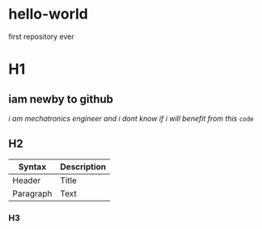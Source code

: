 # hello-world
first repository ever
# H1
**iam newby to github**
---
*i am mechatronics engineer and i dont know if i will benefit from this*
`code`
## H2   
| Syntax | Description |
| ----------- | ----------- |
| Header | Title |
| Paragraph | Text |
### H3

